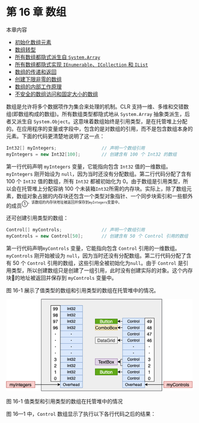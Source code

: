  # 第 16 章 数组

 本章内容

* <a href="#16_1">初始化数组元素</a>
* <a href="#16_2">数组转型</a>
* <a href="#16_3">所有数组都隐式派生自 `System.Array`</a>
* <a href="#16_4">所有数组都隐式实现 `IEnumerable`、`ICollection` 和 `IList`</a>
* <a href="#16_5">数组的传递和返回</a>
* <a href="#16_6">创建下限非零的数组</a>
* <a href="#16_7">数组的内部工作原理</a>
* <a href="#16_8">不安全的数组访问和固定大小的数组</a>

数组是允许将多个数据项作为集合来处理的机制。CLR 支持一维、多维和交错数组(即数组构成的数组)。所有数组类型都隐式地从 `System.Array` 抽象类派生，后者又派生自 `System.Object`。这意味着数组始终是引用类型，是在托管堆上分配的。在应用程序的变量或字段中，包含的是对数组的引用，而不是包含数组本身的元素。下面的代码更清楚地说明了这一点：

```C#
Int32[] myIntegers;                 // 声明一个数组引用
myIntegers = new Int32[100];        // 创建含有 100 个 Int32 的数组
```

第一行代码声明 `myIntegers` 变量，它能指向包含 `Int32` 值的一维数组。`myIntegers` 刚开始设为 `null`，因为当时还没有分配数组。第二行代码分配了含有 100 个 `Int32` 值的数组，所有 `Int32` 都被初始化为 0。由于数组是引用类型，所以会在托管堆上分配容纳 100 个未装箱`Int32`所需的内存块。实际上，除了数组元素，数组对象占据的内存块还包含一个类型对象指针、一个同步块索引和一些额外的成员<sup>①<sup>。该数组的内存块地址被返回并保存到`myIntegers`变量中。

还可创建引用类型的数组：

```C#
Control[] myControls;               // 声明一个数组引用
myControls = new Control[50];       // 创建含有 50 个 Control 引用的数组
```

第一行代码声明`myControls` 变量，它能指向包含 `Control` 引用的一维数组。`myControls` 刚开始被设为 `null`，因为当时还没有分配数组。第二行代码分配了含有 50 个 `Control` 引用的数组，这些引用全被初始化为`null`。由于 `Control` 是引用类型，所以创建数组只是创建了一组引用，此时没有创建实际的对象。这个内存块的地址被返回并保存到 `myControls` 变量中。

图 16-1 展示了值类型的数组和引用类型的数组在托管堆中的情况。

![16_1](../resources/images/16_1.png)  

图 16-1 值类型和引用类型的数组在托管堆中的情况

图 16—1 中，`Control` 数组显示了执行以下各行代码之后的结果：

```C#

```


